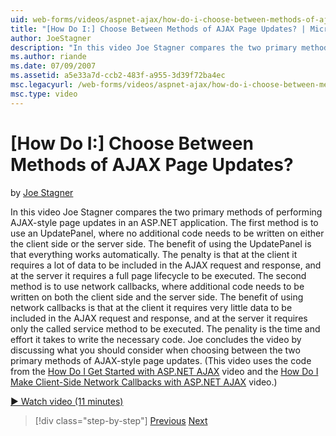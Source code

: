 ```yaml
---
uid: web-forms/videos/aspnet-ajax/how-do-i-choose-between-methods-of-ajax-page-updates
title: "[How Do I:] Choose Between Methods of AJAX Page Updates? | Microsoft Docs"
author: JoeStagner
description: "In this video Joe Stagner compares the two primary methods of performing AJAX-style page updates in an ASP.NET application. The first method is to use an Upd..."
ms.author: riande
ms.date: 07/09/2007
ms.assetid: a5e33a7d-ccb2-483f-a955-3d39f72ba4ec
msc.legacyurl: /web-forms/videos/aspnet-ajax/how-do-i-choose-between-methods-of-ajax-page-updates
msc.type: video
---
```

# [How Do I:] Choose Between Methods of AJAX Page Updates?

by [Joe Stagner](https://github.com/JoeStagner)

In this video Joe Stagner compares the two primary methods of performing AJAX-style page updates in an ASP.NET application. The first method is to use an UpdatePanel, where no additional code needs to be written on either the client side or the server side. The benefit of using the UpdatePanel is that everything works automatically. The penalty is that at the client it requires a lot of data to be included in the AJAX request and response, and at the server it requires a full page lifecycle to be executed. The second method is to use network callbacks, where additional code needs to be written on both the client side and the server side. The benefit of using network callbacks is that at the client it requires very little data to be included in the AJAX request and response, and at the server it requires only the called service method to be executed. The penality is the time and effort it takes to write the necessary code. Joe concludes the video by discussing what you should consider when choosing between the two primary methods of AJAX-style page updates. (This video uses the code from the [How Do I Get Started with ASP.NET AJAX](how-do-i-get-started-with-aspnet-ajax.md) video and the [How Do I Make Client-Side Network Callbacks with ASP.NET AJAX](how-do-i-make-client-side-network-callbacks-with-aspnet-ajax.md) video.)

[&#9654; Watch video (11 minutes)](https://channel9.msdn.com/Blogs/ASP-NET-Site-Videos/how-do-i-choose-between-methods-of-ajax-page-updates)

> [!div class="step-by-step"]
> [Previous](how-do-i-update-multiple-regions-of-a-page-with-aspnet-ajax.md)
> [Next](how-do-i-use-other-javascript-user-interface-libraries-with-aspnet-ajax.md)
